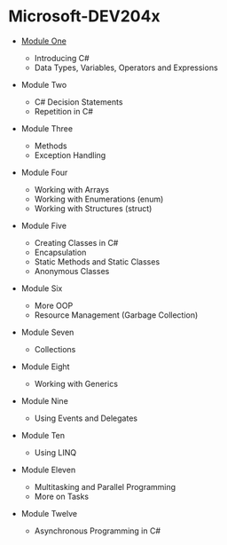# Microsoft-DEV204x

* [Module One](Module_One)
    
    * Introducing C#
    * Data Types, Variables, Operators and Expressions
    
* Module Two
    
    * C# Decision Statements
    * Repetition in C#
    
* Module Three
    
    * Methods
    * Exception Handling
    
* Module Four
    
    * Working with Arrays
    * Working with Enumerations (enum)
    * Working with Structures (struct)
    
* Module Five
    
    * Creating Classes in C#
    * Encapsulation
    * Static Methods and Static Classes
    * Anonymous Classes
    
* Module Six
    
    * More OOP
    * Resource Management (Garbage Collection)
    
* Module Seven
    
    * Collections
    
* Module Eight
    
    * Working with Generics
    
* Module Nine
    
    * Using Events and Delegates
    
* Module Ten
    
    * Using LINQ
    
* Module Eleven
    
    * Multitasking and Parallel Programming
    * More on Tasks
    
* Module Twelve
    
    * Asynchronous Programming in C#
    
